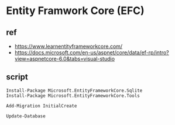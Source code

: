# Entity Framwork Core (EFC)

## ref

- https://www.learnentityframeworkcore.com/
- https://docs.microsoft.com/en-us/aspnet/core/data/ef-rp/intro?view=aspnetcore-6.0&tabs=visual-studio

## script
```
Install-Package Microsoft.EntityFrameworkCore.Sqlite
Install-Package Microsoft.EntityFrameworkCore.Tools
```

```
Add-Migration InitialCreate
```

```
Update-Database
```